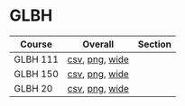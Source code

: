 # GLBH

| Course | Overall | Section |
| ------ | ------- | ------- |
| GLBH 111 | [csv](https://github.com/UCSD-Historical-Enrollment-Data/2025Summer2/blob/main/overall/GLBH%20111.csv), [png](https://raw.githubusercontent.com/UCSD-Historical-Enrollment-Data/2025Summer2/main/plot_overall/GLBH%20111.png), [wide](https://raw.githubusercontent.com/UCSD-Historical-Enrollment-Data/2025Summer2/main/plot_overall_wide/GLBH%20111.png) |  |
| GLBH 150 | [csv](https://github.com/UCSD-Historical-Enrollment-Data/2025Summer2/blob/main/overall/GLBH%20150.csv), [png](https://raw.githubusercontent.com/UCSD-Historical-Enrollment-Data/2025Summer2/main/plot_overall/GLBH%20150.png), [wide](https://raw.githubusercontent.com/UCSD-Historical-Enrollment-Data/2025Summer2/main/plot_overall_wide/GLBH%20150.png) |  |
| GLBH 20 | [csv](https://github.com/UCSD-Historical-Enrollment-Data/2025Summer2/blob/main/overall/GLBH%2020.csv), [png](https://raw.githubusercontent.com/UCSD-Historical-Enrollment-Data/2025Summer2/main/plot_overall/GLBH%2020.png), [wide](https://raw.githubusercontent.com/UCSD-Historical-Enrollment-Data/2025Summer2/main/plot_overall_wide/GLBH%2020.png) |  |
